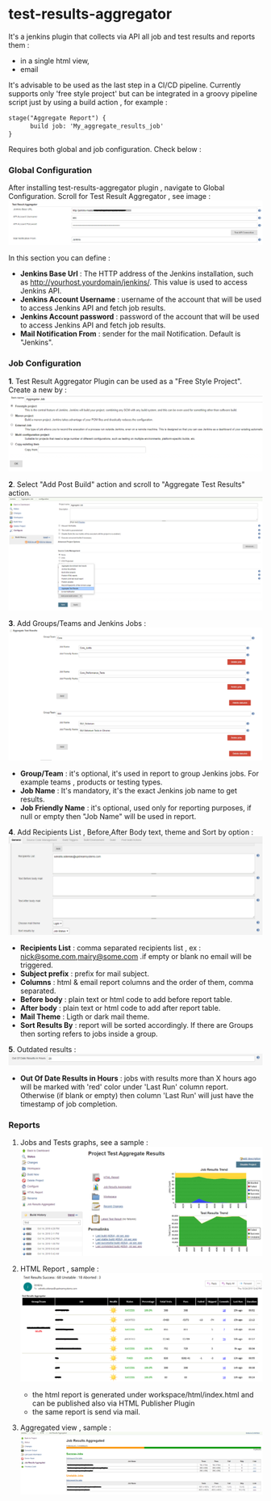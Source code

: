 # test-results-aggregator
It's a jenkins plugin that collects via API all job and test results and reports them : 
* in a single html view, 
* email

It's advisable to be used as the last step in a CI/CD pipeline. Currently supports only 'free style project' but can be integrated in a groovy pipeline script just by using a build action , for example : 

    stage("Aggregate Report") {
		  build job: 'My_aggregate_results_job'
    }

Requires both global and job configuration. Check below : 

### Global Configuration
After installing test-results-aggregator plugin , navigate to Global Configuration. Scroll for Test Result Aggregator , see image : 
![Global Configuration](https://github.com/sdrss/test/blob/master/screenshots/Global_Configuration.png)

In this section you can define : 
* **Jenkins Base Url** : The HTTP address of the Jenkins installation, such as http://yourhost.yourdomain/jenkins/. This value is used to access Jenkins API.
* **Jenkins Account Username** : username of the account that will be used to access Jenkins API and fetch job results.
* **Jenkins Account password** : password of the account that will be used to access Jenkins API and fetch job results.
* **Mail Notification From** : sender for the mail Notification. Default is "Jenkins".

### Job Configuration

**1**. Test Result Aggregator Plugin can be used as a "Free Style Project". Create a new by : 
  ![Free Style Project](https://github.com/sdrss/test/blob/master/screenshots/FreeStyleProject.png)

**2**. Select "Add Post Build" action and scroll to "Aggregate Test Results" action.
  ![Post Build Action](https://github.com/sdrss/test/blob/master/screenshots/PostBuildAction.png)

**3**. Add Groups/Teams and Jenkins Jobs : 
  ![Jobs Configuraion](https://github.com/sdrss/test/blob/master/screenshots/FreeStyleProject_Jobs.png)
* **Group/Team** : it's optional, it's used in report to group Jenkins jobs. For example teams , products or testing types.
* **Job Name** : It's mandatory, it's the exact Jenkins job name to get results.
* **Job Friendly Name** : it's optional, used only for reporting purposes, if null or empty then "Job Name" will be used in report.

**4**. Add Recipients List , Before,After Body text, theme and Sort by option : 
  ![Recipients](https://github.com/sdrss/test/blob/master/screenshots/ReceipientsList.png)
* **Recipients List** : comma separated recipients list , ex : nick@some.com,mairy@some.com .if empty or blank no email will be triggered.
* **Subject prefix** : prefix for mail subject.
* **Columns** : html & email report columns and the order of them, comma separated.
* **Before body** : plain text or html code to add before report table.
* **After body** : plain text or html code to add after report table.
* **Mail Theme** : Ligth or dark mail theme.
* **Sort Results By** : report will be sorted accordingly. If there are Groups then sorting refers to jobs inside a group.

**5**. Outdated results : 
   ![OutofDate](https://github.com/sdrss/test/blob/master/screenshots/OutofDate.png)
* **Out Of Date Results in Hours** : jobs with results more than X hours ago will be marked with 'red' color under 'Last Run' column report.
Otherwise (if blank or empty) then column 'Last Run' will just have the timestamp of job completion.

### Reports

1. Jobs and Tests graphs, see a sample :
  ![Main View](https://github.com/sdrss/test/blob/master/screenshots/MainView.png)

2. HTML Report , sample :
  ![html2](https://github.com/sdrss/test/blob/master/screenshots/htmlView2.png)
    * the html report is generated under workspace/html/index.html and can be published also via HTML Publisher Plugin
    * the same report is send via mail.
    
3. Aggregated view , sample : 
  ![Aggregated](https://github.com/sdrss/test/blob/master/screenshots/AggregatedView.png)
